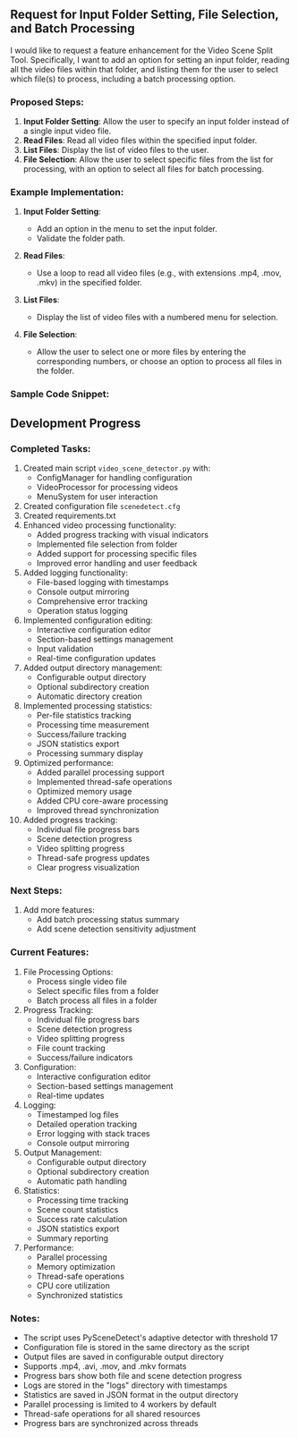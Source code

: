 ## Request for Input Folder Setting, File Selection, and Batch Processing

I would like to request a feature enhancement for the Video Scene Split Tool. Specifically, I want to add an option for setting an input folder, reading all the video files within that folder, and listing them for the user to select which file(s) to process, including a batch processing option.

### Proposed Steps:
1. **Input Folder Setting**: Allow the user to specify an input folder instead of a single input video file.
2. **Read Files**: Read all video files within the specified input folder.
3. **List Files**: Display the list of video files to the user.
4. **File Selection**: Allow the user to select specific files from the list for processing, with an option to select all files for batch processing.

### Example Implementation:

1. **Input Folder Setting**:
   - Add an option in the menu to set the input folder.
   - Validate the folder path.

2. **Read Files**:
   - Use a loop to read all video files (e.g., with extensions .mp4, .mov, .mkv) in the specified folder.

3. **List Files**:
   - Display the list of video files with a numbered menu for selection.

4. **File Selection**:
   - Allow the user to select one or more files by entering the corresponding numbers, or choose an option to process all files in the folder.

### Sample Code Snippet:


## Development Progress

### Completed Tasks:
1. Created main script `video_scene_detector.py` with:
   - ConfigManager for handling configuration
   - VideoProcessor for processing videos
   - MenuSystem for user interaction
2. Created configuration file `scenedetect.cfg`
3. Created requirements.txt
4. Enhanced video processing functionality:
   - Added progress tracking with visual indicators
   - Implemented file selection from folder
   - Added support for processing specific files
   - Improved error handling and user feedback
5. Added logging functionality:
   - File-based logging with timestamps
   - Console output mirroring
   - Comprehensive error tracking
   - Operation status logging
6. Implemented configuration editing:
   - Interactive configuration editor
   - Section-based settings management
   - Input validation
   - Real-time configuration updates
7. Added output directory management:
   - Configurable output directory
   - Optional subdirectory creation
   - Automatic directory creation
8. Implemented processing statistics:
   - Per-file statistics tracking
   - Processing time measurement
   - Success/failure tracking
   - JSON statistics export
   - Processing summary display
9. Optimized performance:
   - Added parallel processing support
   - Implemented thread-safe operations
   - Optimized memory usage
   - Added CPU core-aware processing
   - Improved thread synchronization
10. Added progress tracking:
    - Individual file progress bars
    - Scene detection progress
    - Video splitting progress
    - Thread-safe progress updates
    - Clear progress visualization

### Next Steps:
1. Add more features:
   - Add batch processing status summary
   - Add scene detection sensitivity adjustment

### Current Features:
1. File Processing Options:
   - Process single video file
   - Select specific files from a folder
   - Batch process all files in a folder
2. Progress Tracking:
   - Individual file progress bars
   - Scene detection progress
   - Video splitting progress
   - File count tracking
   - Success/failure indicators
3. Configuration:
   - Interactive configuration editor
   - Section-based settings management
   - Real-time updates
4. Logging:
   - Timestamped log files
   - Detailed operation tracking
   - Error logging with stack traces
   - Console output mirroring
5. Output Management:
   - Configurable output directory
   - Optional subdirectory creation
   - Automatic path handling
6. Statistics:
   - Processing time tracking
   - Scene count statistics
   - Success rate calculation
   - JSON statistics export
   - Summary reporting
7. Performance:
   - Parallel processing
   - Memory optimization
   - Thread-safe operations
   - CPU core utilization
   - Synchronized statistics

### Notes:
- The script uses PySceneDetect's adaptive detector with threshold 17
- Configuration file is stored in the same directory as the script
- Output files are saved in configurable output directory
- Supports .mp4, .avi, .mov, and .mkv formats
- Progress bars show both file and scene detection progress
- Logs are stored in the "logs" directory with timestamps
- Statistics are saved in JSON format in the output directory
- Parallel processing is limited to 4 workers by default
- Thread-safe operations for all shared resources
- Progress bars are synchronized across threads
